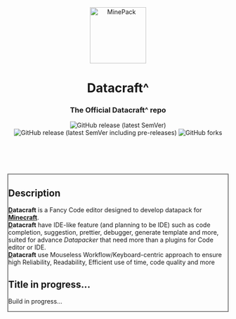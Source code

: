 <div align="center">
    <img src="https://cdn.discordapp.com/attachments/727886672909435002/776708465115529256/com_-_final_-_Copy.png" alt="MinePack" align="center" height="128px">
    <h1></h1>
    <h1>Datacraft^</h1>
    <h3>The Official Datacraft^ repo</h3>
</div>
<div class="flex flexcollumn">
    <div>
        <div class="flex flexrow" align="center">
            <img alt="GitHub release (latest SemVer)" src="https://img.shields.io/github/v/release/SlimeyMC/MinePack?sort=semver&style=for-the-badge">
            <img alt="GitHub release (latest SemVer including pre-releases)" src="https://img.shields.io/github/v/release/SlimeyMC/MinePack?include_prereleases&sort=semver&style=for-the-badge">
            <img alt="GitHub forks" src="https://img.shields.io/github/forks/SlimeyMC/MinePack?label=Fork&style=for-the-badge">
        </div>
        <br><br><br><br><br>
        <div style="border: grey solid 2px;">
            <h2>Description</h2>
            <p><b><u>D</u>atacraft</b> is a Fancy Code editor designed to develop datapack for <a href="minecraft.net"><b><u>M</u>inecraft</b></a>.<br><b><u>D</u>atacraft</b> have IDE-like feature (and planning to be IDE) such as code completion, suggestion, prettier, debugger, generate template and more, suited for advance <i>Datapacker</i> that need more than a plugins for Code editor or IDE.<br><b><u>D</u>atacraft</b> use Mouseless Workflow/Keyboard-centric approach to ensure high Reliability, Readability, Efficient use of time, code quality and more</p>
            <h2>Title in progress...</h2>
            <p>Build in progress...</p>
        </div>
    </div>
</div>
